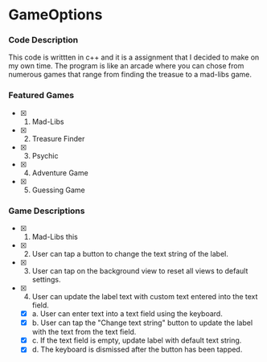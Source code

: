 # GameOptions

### Code Description
This code is writtten in c++ and it is a assignment that I decided to make on my own time. The program is like an arcade where you can chose from numerous games that range from finding the treasue to a mad-libs game.



### Featured Games
- [X] 1. Mad-Libs
- [X] 2. Treasure Finder
- [X] 3. Psychic
- [X] 4. Adventure Game
- [X] 5. Guessing Game

### Game Descriptions
- [X] 1. Mad-Libs 
       this
- [X] 2. User can tap a button to change the text string of the label.
- [X] 3. User can tap on the background view to reset all views to default settings.
- [X] 4. User can update the label text with custom text entered into the text field.
   - [X] a. User can enter text into a text field using the keyboard.
   - [X] b. User can tap the "Change text string" button to update the label with the text from the text field.
   - [X] c. If the text field is empty, update label with default text string.
   - [X] d. The keyboard is dismissed after the button has been tapped.
